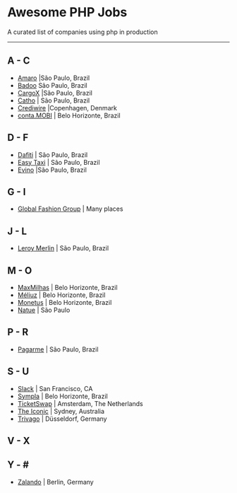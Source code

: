 # Awesome PHP Jobs
A curated list of companies using php in production 

---

## A - C
* [Amaro](https://about.amaro.com/jobs) |São Paulo, Brazil
* [Badoo](https://team.badoo.com/jobs/all-positions/) São Paulo, Brazil
* [CargoX](http://www.cargox.com.br) |São Paulo, Brazil
* [Catho](http://www.catho.com.br) | São Paulo, Brazil 
* [Crediwire](https://crediwire.com) |Copenhagen, Denmark
* [conta.MOBI](http://conta.mobi) | Belo Horizonte, Brazil

## D - F
* [Dafiti](https://www.dafiti.com.br) | São Paulo, Brazil
* [Easy Taxi](http://easytaxi.com.br) | São Paulo, Brazil
* [Evino](http://jobs.kenoby.com/evino) |São Paulo, Brazil 

## G - I
* [Global Fashion Group](http://global-fashion-group.com/) | Many places

## J - L
* [Leroy Merlin](http://leroymerlin.com.br) | São Paulo, Brazil 

## M - O
* [MaxMilhas](http://www.maxmilhas.com.br) | Belo Horizonte, Brazil
* [Méliuz](http://www.meliuz.com.br) | Belo Horizonte, Brazil
* [Monetus](http://www.monetus.com.br) | Belo Horizonte, Brazil
* [Natue](htt://www.natue.com.br) | São Paulo

## P - R
* [Pagarme](http://pagar.me) | São Paulo, Brazil

## S - U
* [Slack](https://slack.com/jobs) | San Francisco, CA 
* [Sympla](http://www.sympla.com.br) | Belo Horizonte, Brazil
* [TicketSwap](https://ticketswap.homerun.co) | Amsterdam, The Netherlands
* [The Iconic](http://www.theiconic.com.au/opportunities/) | Sydney, Australia
* [Trivago](http://company.trivago.com/jobs) | Düsseldorf, Germany

## V - X

## Y - \#
* [Zalando](https://jobs.zalando.com) | Berlin, Germany
